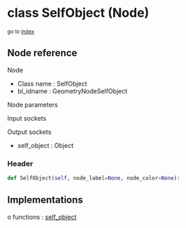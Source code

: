 # class SelfObject (Node)

<sub>go to [index](/docs/index.md)</sub>

## Node reference

Node
 - Class name : SelfObject
 - bl_idname : GeometryNodeSelfObject

Node parameters

Input sockets

Output sockets
 - self_object : Object

### Header

``` python
def SelfObject(self, node_label=None, node_color=None):
```

## Implementations

o functions : [self_object](/docs/classes/self_object.md)

